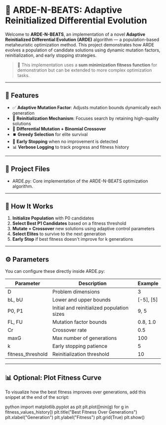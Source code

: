 # 🧠 ARDE-N-BEATS: Adaptive Reinitialized Differential Evolution

Welcome to **ARDE-N-BEATS**, an implementation of a novel **Adaptive Reinitialized Differential Evolution (ARDE)** algorithm — a population-based metaheuristic optimization method. This project demonstrates how ARDE evolves a population of candidate solutions using dynamic mutation factors, reinitialization, and early stopping strategies.

> 🔬 This implementation uses a **sum minimization fitness function** for demonstration but can be extended to more complex optimization tasks.

---

## 🚀 Features

- ✅ **Adaptive Mutation Factor**: Adjusts mutation bounds dynamically each generation  
- 🔁 **Reinitialization Mechanism**: Focuses search by retaining high-quality solutions  
- 🧬 **Differential Mutation + Binomial Crossover**  
- ⏹️ **Greedy Selection** for elite survival  
- 🛑 **Early Stopping** when no improvement is detected  
- 📊 **Verbose Logging** to track progress and fitness history  

---

## 📂 Project Files

- ARDE.py: Core implementation of the ARDE-N-BEATS optimization algorithm.

---

## 🧠 How It Works

1. **Initialize Population** with P0 candidates  
2. **Select Best P1 Candidates** based on a fitness threshold  
3. **Mutate + Crossover** new solutions using adaptive control parameters  
4. **Select Elites** to survive to the next generation  
5. **Early Stop** if best fitness doesn't improve for k generations  

---

## ⚙️ Parameters

You can configure these directly inside ARDE.py:

| Parameter            | Description                                  | Example |
|----------------------|----------------------------------------------|---------|
| D                  | Problem dimensions                           | 3     |
| bL, bU           | Lower and upper bounds                       | [-5], [5] |
| P0, P1           | Initial and reinitialized population sizes   | 9, 5 |
| FL, FU           | Mutation factor bounds                       | 0.8, 1.0 |
| Cr                 | Crossover rate                               | 0.5   |
| maxG               | Max number of generations                    | 100   |
| k                  | Early stopping patience                      | 5     |
| fitness_threshold  | Reinitialization threshold                   | 10    |

---

## 📊 Optional: Plot Fitness Curve

To visualize how the best fitness improves over generations, add this snippet at the end of the script:

python
import matplotlib.pyplot as plt
plt.plot([min(g) for g in fitness_values_history])
plt.title("Best Fitness Over Generations")
plt.xlabel("Generation")
plt.ylabel("Fitness")
plt.grid(True)
plt.show()
